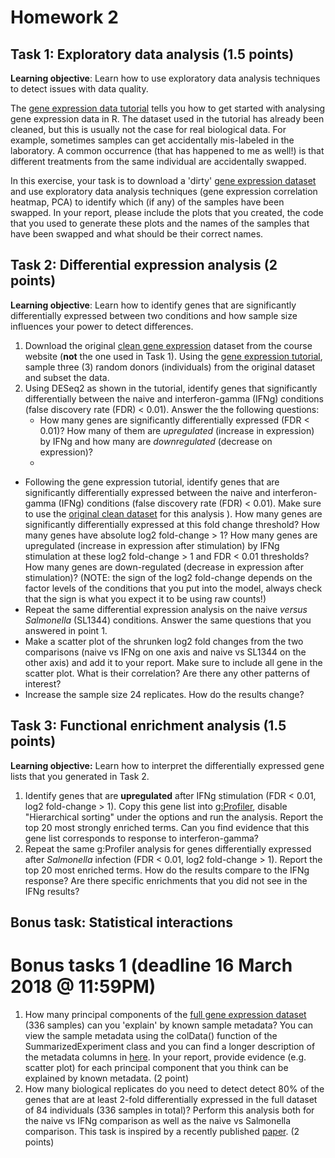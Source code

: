 # Homework 2

## Task 1: Exploratory data analysis (1.5  points)
**Learning objective**: Learn how to use exploratory data analysis techniques to detect issues with data quality.

The [gene expression data tutorial](https://github.com/kauralasoo/MTAT.03.239_Bioinformatics/blob/master/gene_expression/Exploring_gene_expression.md) tells you how to get started with analysing gene expression data in R. The dataset used in the tutorial has already been cleaned, but this is usually not the case for real biological data. For example, sometimes samples can get accidentally mis-labeled in the laboratory. A common occurrence (that has happened to me as well!) is that different treatments from the same individual are accidentally swapped. 

In this exercise, your task is to download a 'dirty' [gene expression dataset](https://courses.cs.ut.ee/2018/bioinfo/spring/uploads/Main/RNA_SummarizedExperiment_swapped.rds.gz) and use exploratory data analysis techniques (gene expression correlation heatmap, PCA) to identify which (if any) of the samples have been swapped. In your report, please include the plots that you created, the code that you used to generate these plots and the names of the samples that have been swapped and what should be their correct names.

## Task 2: Differential expression analysis (2 points)
**Learning objective**: Learn how to identify genes that are significantly differentially expressed between two conditions and how sample size influences your power to detect differences.

 1. Download the original [clean gene expression](https://courses.cs.ut.ee/2019/bioinfo/spring/uploads/Main/RNA_SummarizedExperiment.rds.zip) dataset from the course website (**not** the one used in Task 1). Using the [gene expression tutorial](https://github.com/kauralasoo/MTAT.03.239_Bioinformatics/blob/master/gene_expression/Exploring_gene_expression.md), sample three (3) random donors (individuals) from the original dataset and subset the data. 
 1. Using DESeq2 as shown in the tutorial, identify genes that significantly differentially between the naive and interferon-gamma (IFNg) conditions (false discovery rate (FDR) < 0.01). Answer the the following questions:
	 - How many genes are significantly differentially expressed (FDR < 0.01)? How many of them are *upregulated* (increase in expression) by IFNg and how many are *downregulated* (decrease on expression)? 
	 - 
 - Following the gene expression tutorial, identify genes that are significantly differentially expressed between the naive and interferon-gamma (IFNg) conditions (false discovery rate (FDR) < 0.01). Make sure to use the [original clean dataset](https://courses.cs.ut.ee/2019/bioinfo/spring/uploads/Main/RNA_SummarizedExperiment.rds.zip) for this analysis ). How many genes are significantly differentially expressed at this fold change threshold? How many genes have absolute log2 fold-change > 1? How many genes are upregulated (increase in expression after stimulation) by IFNg stimulation at these log2 fold-change > 1 and FDR < 0.01 thresholds? How many genes are down-regulated (decrease in expression after stimulation)? (NOTE: the sign of the log2 fold-change depends on the factor levels of the conditions that you put into the model, always check that the sign is what you expect it to be using raw counts!)
 -  Repeat the same differential expression analysis on the naive *versus* *Salmonella* (SL1344) conditions. Answer the same questions that you answered in point 1. 
 - Make a scatter plot of the shrunken log2 fold changes from the two comparisons (naive vs IFNg on one axis and naive vs SL1344 on the other axis) and add it to your report. Make sure to include all gene in the scatter plot. What is their correlation? Are there any other patterns of interest?
 - Increase the sample size 24 replicates. How do the results change?

## Task 3: Functional enrichment analysis (1.5 points)
**Learning objective:** Learn how to interpret the differentially expressed gene lists that you generated in Task 2.

 1. Identify genes that are **upregulated** after IFNg stimulation (FDR < 0.01, log2 fold-change > 1). Copy this gene list into [g:Profiler](https://biit.cs.ut.ee/gprofiler/), disable "Hierarchical sorting" under the options and run the analysis. Report the top 20 most strongly enriched terms. Can you find evidence that this gene list corresponds to response to interferon-gamma? 
 2. Repeat the same g:Profiler analysis for genes differentially expressed after *Salmonella* infection (FDR < 0.01, log2 fold-change > 1). Report the top 20 most enriched terms. How do the results compare to the IFNg response? Are there specific enrichments that you did not see in the IFNg results?

## Bonus task: Statistical interactions

# Bonus tasks 1 (deadline 16 March 2018 @ 11:59PM) 

 1. How many principal components of the [full gene expression dataset](https://courses.cs.ut.ee/2018/bioinfo/spring/uploads/Main/RNA_SummarizedExperiment.rds.zip) (336 samples) can you 'explain' by known sample metadata? You can view the sample metadata using the colData() function of the SummarizedExperiment class and you can find a longer description of the metadata columns in [here](https://zenodo.org/record/1188300/files/RNA_metadata_columns.txt). In your report, provide evidence (e.g. scatter plot) for each principal component that you think can be explained by known metadata. (2 point)
 3. How many biological replicates do you need to detect detect 80% of the genes that are at least 2-fold differentially expressed in the full dataset of 84 individuals (336 samples in total)? Perform this analysis both for the naive vs IFNg comparison as well as the naive vs Salmonella comparison. This task is inspired by a recently published [paper](http://rnajournal.cshlp.org/content/22/6/839). (2 points)

<!--stackedit_data:
eyJoaXN0b3J5IjpbMTg1MDI1MzY4NSwzODM3MTU4NjAsMjA3Nz
E4NTgzMiwtNzY0MjcwNjY0LDQ2MDg0MjQ2OSwtMTgyMDYyMDY0
OV19
-->